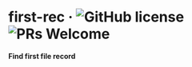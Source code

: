 # first-rec &middot; ![GitHub license](https://img.shields.io/badge/license-MIT-blue.svg) ![PRs Welcome](https://img.shields.io/badge/PRs-welcome-brightgreen.svg)
**Find first file record**